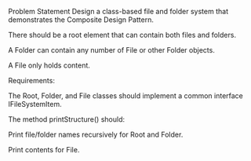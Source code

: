 Problem Statement
Design a class-based file and folder system that demonstrates the Composite Design Pattern.

There should be a root element that can contain both files and folders.

A Folder can contain any number of File or other Folder objects.

A File only holds content.

Requirements:

The Root, Folder, and File classes should implement a common interface IFileSystemItem.

The method printStructure() should:

Print file/folder names recursively for Root and Folder.

Print contents for File.
